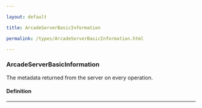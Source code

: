 ```yaml
---

layout: default

title: ArcadeServerBasicInformation

permalink: /types/ArcadeServerBasicInformation.html

---
```


### ArcadeServerBasicInformation

The metadata returned from the server on every operation.

#### Definition

---

